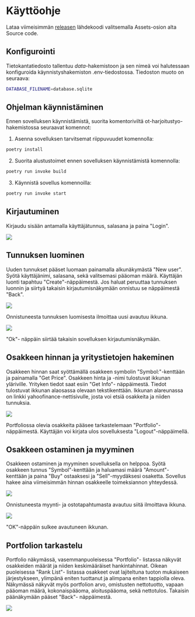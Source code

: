 # Käyttöohje

Lataa viimeisimmän [releasen](https://github.com/JanneKarki/ot-harjoitustyo/releases/tag/Loppupalautus) lähdekoodi valitsemalla Assets-osion alta Source code.

## Konfigurointi

Tietokantatiedosto tallentuu _data_-hakemistoon ja sen nimeä voi halutessaan konfiguroida käynnistyshakemiston .env-tiedostossa. Tiedoston muoto on seuraava:
```bash
DATABASE_FILENAME=database.sqlite
```

## Ohjelman käynnistäminen

Ennen sovelluksen käynnistämistä, suorita komentoriviltä ot-harjoitustyo-hakemistossa seuraavat komennot:

1. Asenna sovelluksen tarvitsemat riippuvuudet komennolla:
```bash
poetry install
```
2. Suorita alustustoimet ennen sovelluksen käynnistämistä komennolla:
```bash
poetry run invoke build
```
3. Käynnistä sovellus komennoilla:

```bash
poetry run invoke start
```

## Kirjautuminen

Kirjaudu sisään antamalla käyttäjätunnus, salasana ja paina "Login".


![](./kuvat/kayttoohjeen_kuvat/login_user_view.png)

## Tunnuksen luominen
Uuden tunnukset pääset luomaan painamalla alkunäkymästä "New user". Syötä käyttäjänimi, salasana, sekä valitsemasi pääoman määrä. Käyttäjän luonti tapahtuu "Create"-näppäimestä. Jos haluat peruuttaa tunnuksen luonnin ja siirtyä takaisin kirjautumisnäkymään onnistuu se näppäimestä "Back". 

![](./kuvat/kayttoohjeen_kuvat/create_user_view.png)

Onnistuneesta tunnuksen luomisesta ilmoittaa uusi avautuu ikkuna.

![](./kuvat/kayttoohjeen_kuvat/User_created_ok.png)

"Ok"- näppäin siirtää takaisin sovelluksen kirjautumisnäkymään.


## Osakkeen hinnan ja yritystietojen hakeminen

Osakkeen hinnan saat syöttämällä osakkeen symbolin "Symbol:"-kenttään ja painamalla "Get Price". Osakkeen hinta ja -nimi tulostuvat ikkunan yläriville. Yrityken tiedot saat esiin "Get Info"- näppäimestä. Tiedot tulostuvat ikkunan alaosassa olevaan tekstikenttään. Ikkunan alareunassa on linkki yahoofinance-nettisivulle, josta voi etsiä osakkeita ja niiden tunnuksia.

![](./kuvat/kayttoohjeen_kuvat/action_view.png)


Portfoliossa olevia osakkeita pääsee tarkastelemaan "Portfolio"- näppäimestä. Käyttäjän voi kirjata ulos sovelluksesta "Logout"-näppäimellä.
  
## Osakkeen ostaminen ja myyminen

Osakkeen ostaminen ja myyminen sovelluksella on helppoa. Syötä osakkeen tunnus "Symbol"-kenttään ja haluamasi määrä "Amount"- kenttään ja paina "Buy" ostaaksesi ja "Sell"-myydäksesi osaketta. Sovellus hakee aina viimeisimmän hinnan osakkeelle toimeksiannon yhteydessä. 

![](./kuvat/kayttoohjeen_kuvat/buy_view.png)

Onnistuneesta myynti- ja ostotapahtumasta avautuu siitä ilmoittava ikkuna.


![](./kuvat/kayttoohjeen_kuvat/success_view.png)

"OK"-näppäin sulkee avautuneen ikkunan.


## Portfolion tarkastelu

Portfolio näkymässä, vasemmanpuoleisessa "Portfolio"- listassa näkyvät osakkeiden määrät ja niiden keskimääräiset hankintahinnat. Oikean puoleisessa "Rank List"- listassa osakkeet ovat lajiteltuna tuoton mukaiseen järjestykseen, ylimpänä eniten tuottanut ja alimpana eniten tappiolla oleva. Näkymässä näkyvät myös portfolion arvo, omistusten nettotuotto, vapaan pääoman määrä, kokonaispääoma, aloituspääoma, sekä nettotulos. Takaisin päänäkymään pääset "Back"- näppäimestä.

  
![](./kuvat/kayttoohjeen_kuvat/portfolio_view3.png)




